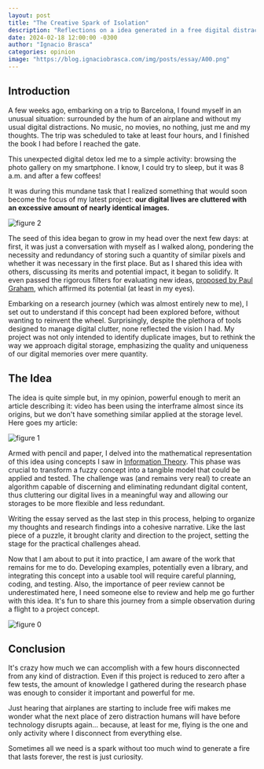 ```yaml
---
layout: post
title: "The Creative Spark of Isolation"
description: "Reflections on a idea generated in a free digital distraction environment."
date: 2024-02-18 12:00:00 -0300
author: "Ignacio Brasca"
categories: opinion
image: "https://blog.ignaciobrasca.com/img/posts/essay/A00.png"
---
```


## Introduction

A few weeks ago, embarking on a trip to Barcelona, I found myself in an unusual situation: surrounded by the hum of an airplane and without my usual digital distractions. No music, no movies, no nothing, just me and my thoughts. The trip was scheduled to take at least four hours, and I finished the book I had before I reached the gate.

This unexpected digital detox led me to a simple activity: browsing the photo gallery on my smartphone. I know, I could try to sleep, but it was 8 a.m. and after a few coffees!

It was during this mundane task that I realized something that would soon become the focus of my latest project: **our digital lives are cluttered with an excessive amount of nearly identical images.**

![figure 2](https://blog.ignaciobrasca.com/img/posts/essay/A02.png)

The seed of this idea began to grow in my head over the next few days: at first, it was just a conversation with myself as I walked along, pondering the necessity and redundancy of storing such a quantity of similar pixels and whether it was necessary in the first place. But as I shared this idea with others, discussing its merits and potential impact, it began to solidify. It even passed the rigorous filters for evaluating new ideas, [proposed by Paul Graham](https://paulgraham.com/newideas.html#f3n), which affirmed its potential (at least in my eyes).

Embarking on a research journey (which was almost entirely new to me), I set out to understand if this concept had been explored before, without wanting to reinvent the wheel. Surprisingly, despite the plethora of tools designed to manage digital clutter, none reflected the vision I had. My project was not only intended to identify duplicate images, but to rethink the way we approach digital storage, emphasizing the quality and uniqueness of our digital memories over mere quantity.

## The Idea

The idea is quite simple but, in my opinion, powerful enough to merit an article describing it: video has been using the interframe almost since its origins, but we don't have something similar applied at the storage level. Here goes my article:

![figure 1](https://blog.ignaciobrasca.com/img/posts/essay/A01.png)

Armed with pencil and paper, I delved into the mathematical representation of this idea using concepts I saw in [Information Theory](https://en.wikipedia.org/wiki/Information_theory). This phase was crucial to transform a fuzzy concept into a tangible model that could be applied and tested. The challenge was (and remains very real) to create an algorithm capable of discerning and eliminating redundant digital content, thus cluttering our digital lives in a meaningful way and allowing our storages to be more flexible and less redundant.

Writing the essay served as the last step in this process, helping to organize my thoughts and research findings into a cohesive narrative. Like the last piece of a puzzle, it brought clarity and direction to the project, setting the stage for the practical challenges ahead.

Now that I am about to put it into practice, I am aware of the work that remains for me to do. Developing examples, potentially even a library, and integrating this concept into a usable tool will require careful planning, coding, and testing. Also, the importance of peer review cannot be underestimated here, I need someone else to review and help me go further with this idea. It's fun to share this journey from a simple observation during a flight to a project concept. 

![figure 0](https://blog.ignaciobrasca.com/img/posts/essay/A00.png)

## Conclusion

It's crazy how much we can accomplish with a few hours disconnected from any kind of distraction. Even if this project is reduced to zero after a few tests, the amount of knowledge I gathered during the research phase was enough to consider it important and powerful for me.

Just hearing that airplanes are starting to include free wifi makes me wonder what the next place of zero distraction humans will have before technology disrupts again... because, at least for me, flying is the one and only activity where I disconnect from everything else.

Sometimes all we need is a spark without too much wind to generate a fire that lasts forever, the rest is just curiosity. 